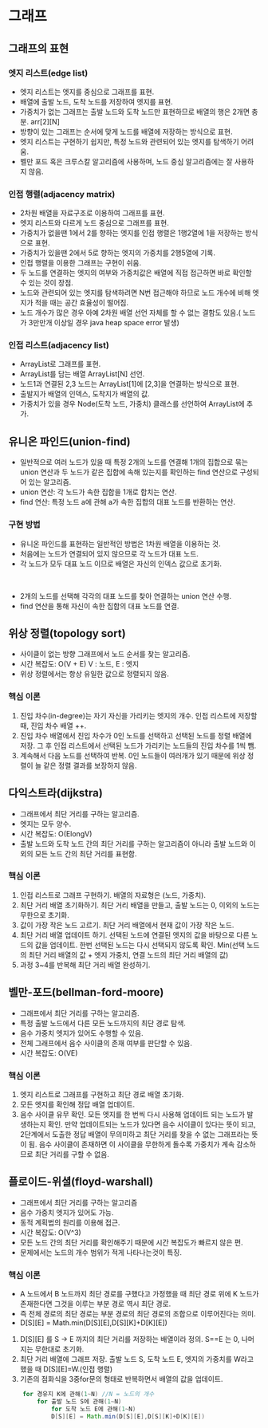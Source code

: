 # 그래프

## 그래프의 표현

### 엣지 리스트(edge list)

- 엣지 리스트는 엣지를 중심으로 그래프를 표현.
- 배열에 출발 노드, 도착 노드를 저장하여 엣지를 표현.
- 가중치가 없는 그래프는 출발 노드와 도착 노드만 표현하므로 배열의 행은 2개면 충분. arr[2][N]
- 방향이 있는 그래프는 순서에 맞게 노드를 배열에 저장하는 방식으로 표현.
- 엣지 리스트는 구현하기 쉽지만, 특정 노드와 관련되어 있는 엣지를 탐색하기 어려움.
- 벨만 포드 혹은 크루스칼 알고리즘에 사용하며, 노드 중심 알고리즘에는 잘 사용하지 않음.

### 인접 행렬(adjacency matrix)

- 2차원 배열을 자료구조로 이용하여 그래프를 표현.
- 엣지 리스트와 다르게 노드 중심으로 그래프를 표현.
- 가중치가 없을땐 1에서 2를 향하는 엣지를 인접 행렬은 1행2열에 1을 저장하는 방식으로 표현.
- 가중치가 있을땐 2에서 5로 향하는 엣지의 가중치를 2행5열에 기록.
- 인접 행렬을 이용한 그래프는 구현이 쉬움.
- 두 노드를 연결하는 엣지의 여부와 가중치값은 배열에 직접 접근하면 바로 확인할 수 있는 것이 장점.
- 노드와 관련되어 있는 엣지를 탐색하려면 N번 접근해야 하므로 노드 개수에 비해 엣지가 적을 때는 공간 효율성이 떨어짐.
- 노드 개수가 많은 경우 아예 2차원 배열 선언 자체를 할 수 없는 결함도 있음.( 노드가 3만만개 이상일 경우 java heap space error 발생)

### 인접 리스트(adjacency list)

- ArrayList로 그래프를 표현.
- ArrayList를 담는 배열 ArrayList[N] 선언.
- 노드1과 연결된 2,3 노드는 ArrayList[1]에 [2,3]을 연결하는 방식으로 표현.
- 출발지가 배열의 인덱스, 도착지가 배열의 값.
- 가중치가 있을 경우 Node(도착 노드, 가중치) 클래스를 선언하여 ArrayList에 추가.

## 유니온 파인드(union-find)

- 일반적으로 여러 노드가 있을 때 특정 2개의 노드를 연결해 1개의 집합으로 묶는 union 연산과
두 노드가 같은 집합에 속해 있는지를 확인하는 find 연산으로 구성되어 있는 알고리즘.
- union 연산: 각 노드가 속한 집합을 1개로 합치는 연산.
- find 연산: 특정 노드 a에 관해 a가 속한 집합의 대표 노드를 반환하는 연산.

### 구현 방법
- 유니온 파인드를 표현하는 일반적인 방법은 1차원 배열을 이용하는 것.
- 처음에는 노드가 연결되어 있지 않으므로 각 노드가 대표 노드.
- 각 노드가 모두 대표 노드 이므로 배열은 자신의 인덱스 값으로 초기화.

<br>

- 2개의 노드를 선택해 각각의 대표 노드를 찾아 연결하는 union 연산 수행.
- find 연산을 통해 자신이 속한 집합의 대표 노드를 연결.


## 위상 정렬(topology sort)
- 사이클이 없는 방향 그래프에서 노드 순서를 찾는 알고리즘.
- 시간 복잡도: O(V + E) V : 노드, E : 엣지
- 위상 정렬에서는 항상 유일한 값으로 정렬되지 않음.

### 핵심 이론
1. 진입 차수(in-degree)는 자기 자신을 가리키는 엣지의 개수. 인접 리스트에 저장할때, 진입 차수 배열 ++.
2. 진입 차수 배열에서 진입 차수가 0인 노드를 선택하고 선택된 노드를 정렬 배열에 저장. 그 후 인접 리스트에서 선택된 노드가 가리키는 노드들의
진입 차수를 1씩 뺌.
3. 계속해서 다음 노드를 선택하여 반복. 0인 노드들이 여러개가 있기 때문에 위상 정렬이 늘 같은 정렬 결과를 보장하지 않음.

## 다익스트라(dijkstra)
- 그래프에서 최단 거리를 구하는 알고리즘.
- 엣지는 모두 양수.
- 시간 복잡도: O(ElongV)
- 출발 노드와 도착 노드 간의 최단 거리를 구하는 알고리즘이 아니라 출발 노드와 이외의 모든 노드 간의 최단 거리를 표현함.

### 핵심 이론
1. 인접 리스트로 그래프 구현하기. 배열의 자료형은 (노드, 가중치).
2. 최단 거리 배열 초기화하기. 최단 거리 배열을 만들고, 출발 노드는 0, 이외의 노드는 무한으로 초기화.
3. 값이 가장 작은 노드 고르기. 최단 거리 배열에서 현재 값이 가장 작은 노드.
4. 최단 거리 배열 업데이트 하기. 선택된 노드에 연결된 엣지의 값을 바탕으로 다른 노드의 값을 업데이트. 한번 선택된 노드는
다시 선택되지 않도록 확인. Min(선택 노드의 최단 거리 배열의 값 + 엣지 가중치, 연결 노드의 최단 거리 배열의 값)
5. 과정 3~4를 반복해 최단 거리 배열 완성하기.

## 벨만-포드(bellman-ford-moore)
- 그래프에서 최단 거리를 구하는 알고리즘.
- 특정 출발 노드에서 다른 모든 노드까지의 최단 경로 탐색.
- 음수 가중치 엣지가 있어도 수행할 수 있음.
- 전체 그래프에서 음수 사이클의 존재 여부를 판단할 수 있음.
- 시간 복잡도: O(VE)

### 핵심 이론
1. 엣지 리스트로 그래프를 구현하고 최단 경로 배열 초기화.
2. 모든 엣지를 확인해 정답 배열 업데이트.
3. 음수 사이클 유무 확인. 모든 엣지를 한 번씩 다시 사용해 업데이트 되는 노드가 발생하는지 확인. 만약 업데이트되는
노드가 있다면 음수 사이클이 있다는 뜻이 되고, 2단계에서 도출한 정답 배열이 무의미하고 최단 거리를 찾을 수 없는 그래프라는 뜻이 됨.
음수 사이클이 존재하면 이 사이클을 무한하게 돌수록 가중치가 계속 감소하므로 최단 거리를 구할 수 없음.

## 플로이드-위셜(floyd-warshall)
- 그래프에서 최단 거리를 구하는 알고리즘
- 음수 가중치 엣지가 있어도 가능.
- 동적 계획법의 원리를 이용해 접근.
- 시간 복잡도: O(V^3)
- 모든 노드 간의 최단 거리를 확인해주기 때문에 시간 복잡도가 빠르지 않은 편.
- 문제에서는 노드의 개수 범위가 적게 나타나는것이 특징.

### 핵심 이론
- A 노드에서 B 노드까지 최단 경로를 구했다고 가정했을 때 최단 경로 위에 K 노드가 존재한다면
그것을 이루는 부분 경로 역시 최단 경로.
- 즉 전체 경로의 최단 경로는 부분 경로의 최단 경로의 조합으로 이루어진다는 의미.
- D[S][E] = Math.min(D[S][E],D[S][K]+D[K][E])
1. D[S][E] 를 S -> E 까지의 최단 거리를 저장하는 배열이라 정의. S==E 는 0, 나머지는 무한대로 초기화.
2. 최단 거리 배열에 그래프 저장. 출발 노드 S, 도착 노드 E, 엣지의 가중치를 W라고 했을 때 D[S][E]=W.(인접 행렬)
3. 기존의 점화식을 3중for문의 형태로 반복하면서 배열의 값을 업데이트.
```java
    for 경유지 K에 관해(1~N) //N = 노드의 개수
        for 출발 노드 S에 관해(1~N)
            for 도착 노드 E에 관해(1~N)
            D[S][E] = Math.min(D[S][E],D[S][K]+D[K][E])
```
